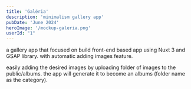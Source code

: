 ```yaml
---
title: 'Galéria'
description: 'minimalism gallery app'
pubDate: 'June 2024'
heroImage: '/mockup-galeria.png'
userId: "1"
---
```


a gallery app that focused on build front-end based app using Nuxt 3 and GSAP library. with automatic adding images feature.

easily adding the desired images by uploading folder of images to the public/albums. the app will generate it to become an albums (folder name as the category).


